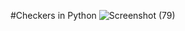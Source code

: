 #Checkers in Python
![Screenshot (79)](https://user-images.githubusercontent.com/84197552/224571757-e12042ea-d6e1-4a04-915c-0dd17822be98.png)
